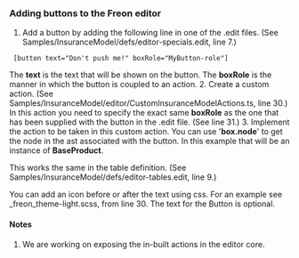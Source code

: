 ### Adding buttons to the Freon editor

1. Add a button by adding the following line in one of the .edit files. (See Samples/InsuranceModel/defs/editor-specials.edit, line 7.)
``` 
 [button text="Don't push me!" boxRole="MyButton-role"]
````
The **text** is the text that will be shown on the button. The **boxRole** is the manner in which the button is coupled to an action.
2. Create a custom action. (See Samples/InsuranceModel/editor/CustomInsuranceModelActions.ts, line 30.) In this action you need to specify the
exact same **boxRole** as the one that has been supplied with the button in the .edit file. (See line 31.)
3. Implement the action to be taken in this custom action. You can use '**box.node**' to get the node in the ast associated with the button.
In this example that will be an instance of **BaseProduct**.

This works the same in the table definition. (See Samples/InsuranceModel/defs/editor-tables.edit, line 9.)

You can add an icon before or after the text using css. For an example see _freon_theme-light.scss, from line 30.
The text for the Button is optional.

#### Notes
1. We are working on exposing the in-built actions in the editor core.

